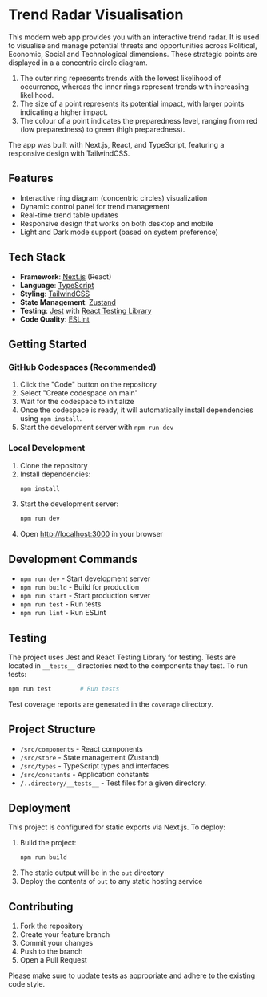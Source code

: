 # Trend Radar Visualisation

This modern web app provides you with an interactive trend radar. It is used to visualise and manage potential threats and opportunities across Political, Economic, Social and Technological dimensions. These strategic points are displayed in a a concentric circle diagram.

1. The outer ring represents trends with the lowest likelihood of occurrence, whereas the inner rings represent trends with increasing likelihood.
2. The size of a point represents its potential impact, with larger points indicating a higher impact.
3. The colour of a point indicates the preparedness level, ranging from red (low preparedness) to green (high preparedness).

The app was built with Next.js, React, and TypeScript, featuring a responsive design with TailwindCSS.

## Features

- Interactive ring diagram (concentric circles) visualization
- Dynamic control panel for trend management
- Real-time trend table updates
- Responsive design that works on both desktop and mobile
- Light and Dark mode support (based on system preference)

## Tech Stack

- **Framework**: [Next.js](https://nextjs.org) (React)
- **Language**: [TypeScript](https://www.typescriptlang.org/)
- **Styling**: [TailwindCSS](https://tailwindcss.com)
- **State Management**: [Zustand](https://github.com/pmndrs/zustand)
- **Testing**: [Jest](https://jestjs.io/docs/next/getting-started) with [React Testing Library](https://testing-library.com/docs/react-testing-library/intro)
- **Code Quality**: [ESLint](https://eslint.org/)

## Getting Started

### GitHub Codespaces (Recommended)

1. Click the "Code" button on the repository
2. Select "Create codespace on main"
3. Wait for the codespace to initialize
4. Once the codespace is ready, it will automatically install dependencies using `npm install`.
5. Start the development server with `npm run dev`

### Local Development

1. Clone the repository
2. Install dependencies:
   ```bash
   npm install
   ```
3. Start the development server:
   ```bash
   npm run dev
   ```
4. Open [http://localhost:3000](http://localhost:3000) in your browser

## Development Commands

- `npm run dev` - Start development server
- `npm run build` - Build for production
- `npm run start` - Start production server
- `npm run test` - Run tests
- `npm run lint` - Run ESLint

## Testing

The project uses Jest and React Testing Library for testing. Tests are located in `__tests__` directories next to the components they test. To run tests:

```bash
npm run test        # Run tests
```

Test coverage reports are generated in the `coverage` directory.

## Project Structure

- `/src/components` - React components
- `/src/store` - State management (Zustand)
- `/src/types` - TypeScript types and interfaces
- `/src/constants` - Application constants
- `/..directory/__tests__` - Test files for a given directory.

## Deployment

This project is configured for static exports via Next.js. To deploy:

1. Build the project:
   ```bash
   npm run build
   ```
2. The static output will be in the `out` directory
3. Deploy the contents of `out` to any static hosting service

## Contributing

1. Fork the repository
2. Create your feature branch
3. Commit your changes
4. Push to the branch
5. Open a Pull Request

Please make sure to update tests as appropriate and adhere to the existing code style.
